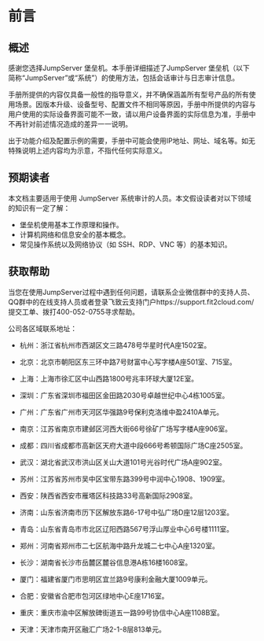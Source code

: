 
# 前言

## 概述

感谢您选择JumpServer 堡垒机。本手册详细描述了JumpServer 堡垒机（以下简称“JumpServer”或“系统”）的使用方法，包括会话审计与日志审计信息。

手册所提供的内容仅具备一般性的指导意义，并不确保涵盖所有型号产品的所有使用场景。因版本升级、设备型号、配置文件不相同等原因，手册中所提供的内容与用户使用的实际设备界面可能不一致，请以用户设备界面的实际信息为准，手册中不再针对前述情况造成的差异一一说明。

出于功能介绍及配置示例的需要，手册中可能会使用IP地址、网址、域名等。如无特殊说明上述内容均为示意，不指代任何实际意义。


## 预期读者

本文档主要适用于使用 JumpServer 系统审计的人员。本文假设读者对以下领域的知识有一定了解：
- 堡垒机使用基本工作原理和操作。
- 计算机网络和信息安全的基本概念。
- 常见操作系统以及网络协议（如 SSH、RDP、VNC 等）的基本知识。


## 获取帮助

当您在使用JumpServer过程中遇到任何问题，请联系企业微信群中的支持人员、QQ群中的在线支持人员或者登录飞致云支持门户https://support.fit2cloud.com/ 提交工单、拨打400-052-0755寻求帮助。 

公司各区域联系地址： 

- 杭州：浙江省杭州市西湖区文三路478号华星时代A座1502室。

- 北京：北京市朝阳区东三环中路7号财富中心写字楼A座501室、715室。

- 上海：上海市徐汇区中山西路1800号兆丰环球大厦12E室。

- 深圳：广东省深圳市福田区金田路2030号卓越世纪中心4栋1005室。

- 广州：广东省广州市天河区华强路9号保利克洛维中盈2410A单元。

- 南京：江苏省南京市建邺区河西大街66号徐矿广场写字楼A座906室。

- 成都：四川省成都市高新区天府大道中段666号希顿国际广场C座2505室。

- 武汉：湖北省武汉市洪山区关山大道101号光谷时代广场A座902室。

- 苏州：江苏省苏州市吴中区宝带东路399号中润中心1908、1909室。

- 西安：陕西省西安市雁塔区科技路33号高新国际2908室。

- 济南：山东省济南市历下区解放东路6-17号中弘广场D座12层1203室。

- 青岛：山东省青岛市市北区辽阳西路567号浮山厚业中心6号楼1111室。

- 郑州：河南省郑州市二七区航海中路升龙城二七中心A座1320室。

- 长沙：湖南省长沙市岳麓区麓谷信息港A栋16楼1608室。

- 厦门：福建省厦门市思明区宜兰路9号康利金融大厦1009单元。

- 合肥：安徽省合肥市包河区绿地中心E座1716室。

- 重庆：重庆市渝中区解放碑街道五一路99号协信中心A座1108B室。

- 天津：天津市南开区融汇广场2-1-8层813单元。
